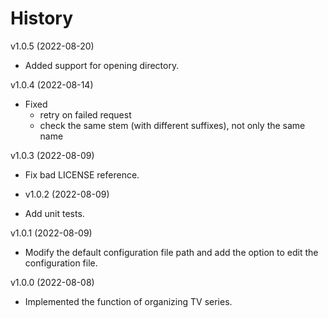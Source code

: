 # History

v1.0.5 (2022-08-20)

- Added support for opening directory.

v1.0.4 (2022-08-14)

- Fixed
    - retry on failed request
    - check the same stem (with different suffixes), not only the same name

v1.0.3 (2022-08-09)

- Fix bad LICENSE reference.

- v1.0.2 (2022-08-09)

- Add unit tests.

v1.0.1 (2022-08-09)

- Modify the default configuration file path and add the option to edit the configuration file.

v1.0.0 (2022-08-08)

- Implemented the function of organizing TV series.
